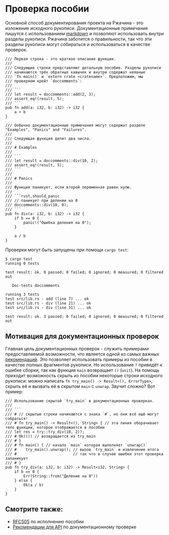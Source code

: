 # Проверка пособии

Основной способ документирования проекта на Ржачина - это 
изложение исходного рукописи. Документационные примечания 
пишутся с использованием [markdown](https://daringfireball.net/projects/markdown/) и позволяют 
использовать внутри разделы рукописи. Ржачина заботится о правильности, так 
что эти разделы рукописи могут собираться и использоваться в 
качестве проверок.

```rust,ignore
/// Первая строка - это краткое описание функции.
///
/// Следующие строки представляют детальную пособие. Разделы рукописи /// начинаются трёх обратных кавычек и внутри содержат неявные
/// `fn main()` и `extern crate <cratename>`. Предположим, мы
/// проверяем крейт `doccomments`:
///
/// ```
/// let result = doccomments::add(2, 3);
/// assert_eq!(result, 5);
/// ```
pub fn add(a: i32, b: i32) -> i32 {
    a + b
}

/// Ообычно документационные примечания могут содержат разделе "Examples", "Panics" and "Failures".
///
/// Следующая функция делит два числа.
///
/// # Examples
///
/// ```
/// let result = doccomments::div(10, 2);
/// assert_eq!(result, 5);
/// ```
///
/// # Panics
///
/// Функция паникует, если второй переменная равен нулю.
///
/// ```rust,should_panic
/// // паникует при делении на 0
/// doccomments::div(10, 0);
/// ```
pub fn div(a: i32, b: i32) -> i32 {
    if b == 0 {
        panic!("Ошибка деления на 0");
    }

    a / b
}
```

Проверки могут быть запущены при помощи `cargo test`:

```shell
$ cargo test
running 0 tests

test result: ok. 0 passed; 0 failed; 0 ignored; 0 measured; 0 filtered out

   Doc-tests doccomments

running 3 tests
test src/lib.rs - add (line 7) ... ok
test src/lib.rs - div (line 21) ... ok
test src/lib.rs - div (line 31) ... ok

test result: ok. 3 passed; 0 failed; 0 ignored; 0 measured; 0 filtered out
```

## Мотивация для документационных проверок

Главная цель документационных проверок - служить примерами 
предоставляемой возможности, что является одной из самых 
важных [рекомендаций](https://rust-lang-nursery.github.io/api-guidelines/documentation.html#examples-use--not-try-not-unwrap-c-question-mark). Это позволяет использовать 
примеры из пособии в качестве полных фрагментов рукописи. Но 
использование `?` приведёт к ошибке сборки, так 
как функция `main` возвращает `()` 
(`unit`). На помощь приходит возможность скрыть из пособии 
некоторые строки исходного рукописи: можно написать 
`fn try_main() -> Result<(), ErrorType>`, скрыть 
её и вызвать её в скрытом `main` с 
`unwrap`. Звучит сложно? Вот пример:

```rust,ignore
/// Использование скрытой `try_main` в документационных проверках.
///
/// ```
/// # // скрытые строки начинаются с знака `#`, но они всё ещё могут собраться!
/// # fn try_main() -> Result<(), String> { // эта линия оборачивает тело функции, которое отображается в пособии
/// let res = try::try_div(10, 2)?;
/// # Ok(()) // возвращается из try_main
/// # }
/// # fn main() { // начало `main` которая выполняет `unwrap()`
/// #    try_main().unwrap(); // вызов `try_main` и извлечение итога
/// #                         // так что в случае ошибки этот проверка запаникует
/// # }
pub fn try_div(a: i32, b: i32) -> Result<i32, String> {
    if b == 0 {
        Err(String::from("Деление на 0"))
    } else {
        Ok(a / b)
    }
}
```

## Смотрите также:

- [RFC505](https://github.com/rust-lang/rfcs/blob/master/text/0505-api-comment-conventions.md) по исполнению пособии
- [Рекомендации для API](https://rust-lang-nursery.github.io/api-guidelines/documentation.html) по документационному проверке
